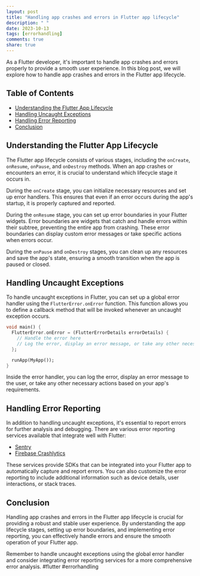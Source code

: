 ```yaml
---
layout: post
title: "Handling app crashes and errors in Flutter app lifecycle"
description: " "
date: 2023-10-13
tags: [errorhandling]
comments: true
share: true
---
```


As a Flutter developer, it's important to handle app crashes and errors properly to provide a smooth user experience. In this blog post, we will explore how to handle app crashes and errors in the Flutter app lifecycle.

## Table of Contents
- [Understanding the Flutter App Lifecycle](#understanding-the-flutter-app-lifecycle)
- [Handling Uncaught Exceptions](#handling-uncaught-exceptions)
- [Handling Error Reporting](#handling-error-reporting)
- [Conclusion](#conclusion)

## Understanding the Flutter App Lifecycle

The Flutter app lifecycle consists of various stages, including the `onCreate`, `onResume`, `onPause`, and `onDestroy` methods. When an app crashes or encounters an error, it is crucial to understand which lifecycle stage it occurs in.

During the `onCreate` stage, you can initialize necessary resources and set up error handlers. This ensures that even if an error occurs during the app's startup, it is properly captured and reported.

During the `onResume` stage, you can set up error boundaries in your Flutter widgets. Error boundaries are widgets that catch and handle errors within their subtree, preventing the entire app from crashing. These error boundaries can display custom error messages or take specific actions when errors occur.

During the `onPause` and `onDestroy` stages, you can clean up any resources and save the app's state, ensuring a smooth transition when the app is paused or closed.

## Handling Uncaught Exceptions

To handle uncaught exceptions in Flutter, you can set up a global error handler using the `FlutterError.onError` function. This function allows you to define a callback method that will be invoked whenever an uncaught exception occurs.

```dart
void main() {
  FlutterError.onError = (FlutterErrorDetails errorDetails) {
    // Handle the error here
    // Log the error, display an error message, or take any other necessary actions
  };

  runApp(MyApp());
}
```

Inside the error handler, you can log the error, display an error message to the user, or take any other necessary actions based on your app's requirements.

## Handling Error Reporting

In addition to handling uncaught exceptions, it's essential to report errors for further analysis and debugging. There are various error reporting services available that integrate well with Flutter:

- [Sentry](https://sentry.io/)
- [Firebase Crashlytics](https://firebase.google.com/docs/crashlytics)

These services provide SDKs that can be integrated into your Flutter app to automatically capture and report errors. You can also customize the error reporting to include additional information such as device details, user interactions, or stack traces.

## Conclusion

Handling app crashes and errors in the Flutter app lifecycle is crucial for providing a robust and stable user experience. By understanding the app lifecycle stages, setting up error boundaries, and implementing error reporting, you can effectively handle errors and ensure the smooth operation of your Flutter app.

Remember to handle uncaught exceptions using the global error handler and consider integrating error reporting services for a more comprehensive error analysis. #flutter #errorhandling